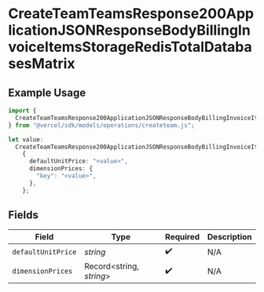# CreateTeamTeamsResponse200ApplicationJSONResponseBodyBillingInvoiceItemsStorageRedisTotalDatabasesMatrix

## Example Usage

```typescript
import {
  CreateTeamTeamsResponse200ApplicationJSONResponseBodyBillingInvoiceItemsStorageRedisTotalDatabasesMatrix,
} from "@vercel/sdk/models/operations/createteam.js";

let value:
  CreateTeamTeamsResponse200ApplicationJSONResponseBodyBillingInvoiceItemsStorageRedisTotalDatabasesMatrix =
    {
      defaultUnitPrice: "<value>",
      dimensionPrices: {
        "key": "<value>",
      },
    };
```

## Fields

| Field                    | Type                     | Required                 | Description              |
| ------------------------ | ------------------------ | ------------------------ | ------------------------ |
| `defaultUnitPrice`       | *string*                 | :heavy_check_mark:       | N/A                      |
| `dimensionPrices`        | Record<string, *string*> | :heavy_check_mark:       | N/A                      |